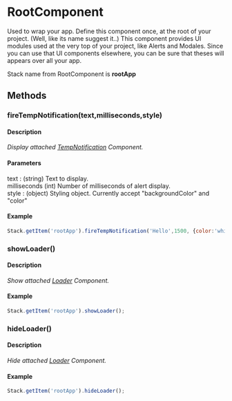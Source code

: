 # RootComponent


Used to wrap your app. Define this component once, at the root of your project. (Well, like its name suggest it..)
This component provides UI modules used at the very top of your project, like Alerts and Modales. Since you can use that UI components elsewhere, you can be sure that theses will appears over all your app.

Stack name from RootComponent is **rootApp**

## Methods


### fireTempNotification(text,milliseconds,style)

#### Description
*Display attached [TempNotification](https://github.com/webismymind/Mycellium/blob/master/Doc/Components/TempNotification.MD) Component.*

#### Parameters
text : (string) Text to display.<br />
milliseconds (int) Number of milliseconds of alert display.<br />
style : (object) Styling object. Currently accept "backgroundColor" and "color"<br />

#### Example
```javascript
Stack.getItem('rootApp').fireTempNotification('Hello',1500, {color:'white', backgroundColor: 'green'});
```


### showLoader()

#### Description
*Show attached [Loader](https://github.com/webismymind/Mycellium/blob/master/Doc/Components/Loader.MD) Component.*

#### Example
```javascript
Stack.getItem('rootApp').showLoader();
```


### hideLoader()

#### Description
*Hide attached [Loader](https://github.com/webismymind/Mycellium/blob/master/Doc/Components/Loader.MD) Component.*

#### Example
```javascript
Stack.getItem('rootApp').hideLoader();
```




